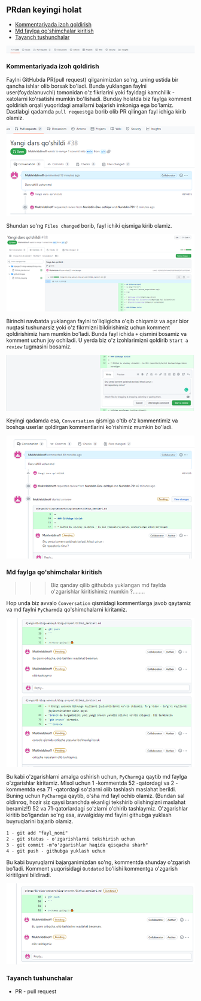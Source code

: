  ## PRdan keyingi holat

* [Kommentariyada izoh qoldirish](#kommentariyada-izoh-qoldirish)
* [Md faylga qo'shimchalar kiritish](#md-faylga-qo'shimchalar-kiritish)
* [Tayanch tushunchalar](#tayanch-tushunchalar)

<p>
    <img src=".\images\GitHub_tag.png">
</p>

### Kommentariyada izoh qoldirish

Faylni GitHubda PR(pull request) qilganimizdan so'ng, uning ustida bir qancha ishlar olib borsak bo'ladi.
Bunda yuklangan faylni user(foydalanuvchi) tomonidan o'z fikrlarini yoki fayldagi kamchilik - xatolarni
ko'rsatishi mumkin bo'lishadi. Bunday holatda biz faylga komment qoldirish orqali yuqoridagi amallarni bajarish imkoniga ega bo'lamiz.
Dastlabgi qadamda `pull request`ga borib olib PR qilingan fayl ichiga kirib olamiz.

<p>
    <img src=".\images\img.png">
</p>

Shundan so'ng `Files changed` borib, fayl ichiki qismiga kirib olamiz.

<p>
    <img src=".\images\img_1.png">
</p>

Birinchi navbatda yuklangan faylni to'liqligicha o'qib chiqamiz va agar bior nuqtasi tushunarsiz yoki o'z fikrmizni bildirishimiz uchun komment qoldirishimiz ham mumkin bo'ladi.
Bunda fayl ichida `+` qismini bosamiz va komment uchun joy ochiladi. U yerda biz o'z izohlarimizni qoldirib
`Start a review` tugmasini bosamiz. 

<p>
    <img src=".\images\img_2.png">
</p>

Keyingi qadamda esa, `Conversation` qismiga o'tib o'z kommentimiz va boshqa userlar qoldirgan kommentlarini ko'rishimiz mumkin bo'ladi.

<p>
    <img src=".\images\img_3.png">
</p>

### Md faylga qo'shimchalar kiritish

>>> Biz qanday qilib githubda yuklangan md faylda o'zgarishlar kiritishimiz mumkin ?........

Hop unda biz avvalo `Conversation` qismidagi kommentlarga javob qaytamiz va md faylni `PyCharm`da qo'shimchalarni kiritamiz.
<p>
    <img src=".\images\img_4.png">
</p>

Bu kabi o'zgarishlarni amalga oshirish uchun, `PyCharm`ga qaytib md faylga o'zgarishlar kiritamiz.
Misol uchun 1 -kommentda 52 -qatordagi va 2 -kommentda esa 71 -qatordagi so'zlarni olib tashlash maslahat berildi.
Buning uchun `PyCharm`ga qaytib, o'sha md fayl ochib olamiz. (Bundan sal oldinroq, hozir siz qaysi branchda ekanligi tekshirib olishingizni maslahat beramiz!!)
52 va 71-qatorlardagi so'zlarni o'chirib tashlaymiz. O'zgarishlar kiritib bo'lgandan so'ng esa, avvalgiday md faylni
githubga yuklash buyruqlarini bajarib olamiz.

```consule
1 - git add "fayl_nomi"
2 - git status - o'zgarishlarni tekshirish uchun
3 - git commit -m"o'zgarishlar haqida qisqacha sharh"
4 - git push - githubga yuklash uchun
```
Bu kabi buyruqlarni bajarganimizdan so'ng, kommentda shunday o'zgarish bo'ladi. Komment yuqorisidagi
`Outdated` bo'lishi kommentga o'zgarish kiritilgani bildiradi.

<p>
    <img src=".\images\PR_komment.png">
</p>

### Tayanch tushunchalar
<ul>
    <li>PR - pull request</li>
</ul>


